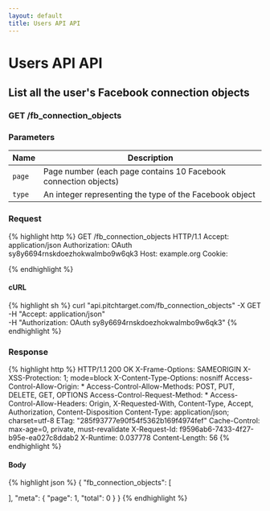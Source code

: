 ```yaml
---
layout: default
title: Users API API
---
```


# Users API API

## List all the user&#39;s Facebook connection objects

### GET /fb_connection_objects


### Parameters

Name | Description |
-----|-------------|
`page`  | Page number (each page contains 10 Facebook connection objects) |
`type`  | An integer representing the type of the Facebook object |

### Request

{% highlight http %}
GET /fb_connection_objects HTTP/1.1
Accept: application/json
Authorization: OAuth sy8y6694rnskdoezhokwalmbo9w6qk3
Host: example.org
Cookie: 

{% endhighlight %}


#### cURL

{% highlight sh %}
curl "api.pitchtarget.com/fb_connection_objects" -X GET \
	-H "Accept: application/json" \
	-H "Authorization: OAuth sy8y6694rnskdoezhokwalmbo9w6qk3"
{% endhighlight %}

### Response

{% highlight http %}
HTTP/1.1 200 OK
X-Frame-Options: SAMEORIGIN
X-XSS-Protection: 1; mode=block
X-Content-Type-Options: nosniff
Access-Control-Allow-Origin: *
Access-Control-Allow-Methods: POST, PUT, DELETE, GET, OPTIONS
Access-Control-Request-Method: *
Access-Control-Allow-Headers: Origin, X-Requested-With, Content-Type, Accept, Authorization, Content-Disposition
Content-Type: application/json; charset=utf-8
ETag: "285f93777e90f54f5362b169f4974fef"
Cache-Control: max-age=0, private, must-revalidate
X-Request-Id: f9596ab6-7433-4f27-b95e-ea027c8ddab2
X-Runtime: 0.037778
Content-Length: 56
{% endhighlight %}

#### Body

{% highlight json %}
{
  "fb_connection_objects": [

  ],
  "meta": {
    "page": 1,
    "total": 0
  }
}
{% endhighlight %}

